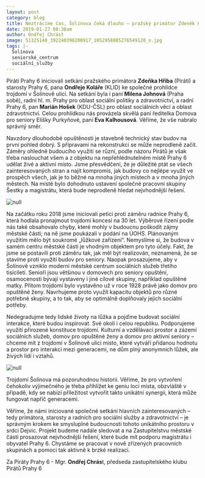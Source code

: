 ```yaml
---
layout: post
category: blog
title: Neztrácíme čas, Šolínova čeká dlouho – pražský primátor Zdeněk Hřib na Praze 6
date: 2019-01-27 08:38am
author: Ondřej Chrást
image: 51325148_392240398200917_1052958885276549120_n.jpg
tags: |-
  Šolínova
  seniorské_centrum
  sociální_služby
---
```

Piráti Prahy 6 iniciovali setkání pražského primátora **Zdeňka Hřiba** (Piráti) a starosty Prahy 6, pana **Ondřeje Koláře** (KLID) ke společné prohlídce trojdomí v Šolínově ulici. Na setkání byla i paní **Milena Johnová** (Praha sobě), radní hl. m. Prahy pro oblast sociální politiky a zdravotnictví, a radní Prahy 6, pan **Marián Hošek** (KDU-ČSL) pro oblast sociálních věcí a oblast zdravotnictví. Celou prohlídkou nás provázela skvělá paní ředitelka Domova pro seniory Elišky Purkyňové, paní **Eva Kalhousová**. Věříme, že vše nabralo správný směr.  

Navzdory dlouhodobé opuštěnosti je stavebně technický stav budov na první pohled dobrý. S přípravami na rekonstrukci se může neprodleně začít. Záměry ohledně budoucího využití se různí, podle názoru Pirátů je však třeba naslouchat všem a z objektu na nepřehlédnutelném místě Prahy 6 udělat živé a aktivní místo. Jsme přesvědčeni, že je důležité ptát se všech zainteresovaných stran a najít kompromis, jak budovy co nejlépe využít ve prospěch všech, jak je to běžné na mnoha jiných místech a v mnoha jiných městech. Na místě bylo dohodnuto ustavení společné pracovní skupiny Šestky a magistrátu, která bude neprodleně hledat nejvhodnější řešení.

![null](/assets/img/posts/50448743_538159863346161_6804337647046098944_n.jpg)

Na začátku roku 2018 jsme iniciovali petici proti záměru radnice Prahy 6, která hodlala pronajmout trojdomí koncesí na 30 let. Výběrové řízení podle nás také obsahovalo chyby, které mohly v budoucnu poškodit zájmy městské části; na ně jsme poukázali v podání na ÚOHS. Plánovaným využitím mělo být soukromé „lůžkové zařízení“. Nemyslíme si, že budova v samém centru městské části je vhodným objektem pro tyto účely. Fakt, že jsme se postavili proti záměru tak, jak měl být realizován, neznamená, že se stavíme proti využití budov pro seniory. Naopak prosazujeme, aby v Šolínově vzniklo moderní městské centrum sociálních služeb třetího tisíciletí. Senioři jsou většinou v domovech pro seniory opuštění, osamocenosti bývají vystaveny i jiné cílové skupiny, například opuštěné matky. Přitom trojdomí bylo vystavěno už v roce 1928 právě jako domov pro opuštěné ženy. Navrhujeme proto využít kapacitu objektů pro různé potřebné skupiny, a to tak, aby se optimálně doplňovaly jejich sociální potřeby.

Nedegradujme tedy lidské životy na lůžka a pojďme budovat sociální interakce, které budou inspirovat. Své okolí i celou republiku. Podporujeme využití přirozené konstituce trojdomí. Kulturní a vzdělávací prostor a zázemí sociálních služeb, domov pro opuštěné ženy a domov pro aktivní seniory – chceme mít z trojdomí v Šolínově ulici místo, které vytváří přidanou hodnotu a prostor pro interakci mezi generacemi, ne dům plný anonymních lůžek, ale živých lidí i vztahů.

![null](/assets/img/posts/50276821_1044930719020262_7030500797968285696_n.jpg)

Trojdomí Šolínova má pozoruhodnou historii. Věříme, že pro vytvoření čehokoliv výjimečného je třeba přihlížet ke geniu loci místa, obzvláště v případě, kdy se nabízí příležitost vytvořit takto unikátní synergii, která může fungovat napříč generacemi.

Věříme, že námi iniciované společné setkání hlavních zainteresovaných – tedy primátora, starosty a radních pro sociální služby a zdravotnictví – je správným krokem ke smysluplné budoucnosti tohoto unikátního prostoru v srdci Dejvic. Projekt budeme nadále sledovat a na Zastupitelstvu městské části prosazovat nejvhodnější řešení, které bude mít podporu magistrátu i obyvatel Prahy 6. Chystáme se pracovat v nově zřízených pracovních skupinách a pomoci tak aktivně k brzké realizaci.

Za Piráty Prahy 6 - Mgr. **Ondřej Chrás**t,
předseda zastupitelského klubu Pirátů Prahy 6
